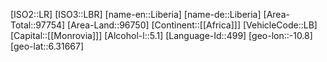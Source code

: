 ﻿---
location: [6.31667,-10.8]
type: Country
tags:
- geo/Country

SpocWebEntityId: 26950
isDeleted: false
confidential: public

---
[ISO2::LR]
[ISO3::LBR]
[name-en::Liberia]
[name-de::Liberia]
[Area-Total::97754]
[Area-Land::96750]
[Continent::[[Africa]]]
[VehicleCode::LB]
[Capital::[[Monrovia]]]
[Alcohol-l::5.1]
[Language-Id::499]
[geo-lon::-10.8]
[geo-lat::6.31667]

